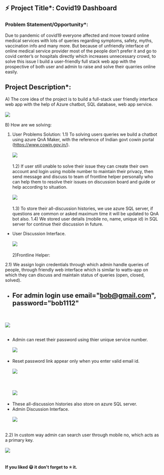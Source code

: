 ## :zap: Project Title*: Covid19 Dashboard 
<!-- <a href='https://finaldev.azurewebsites.net/'>:smiley: click for demo</a> -->
### Problem Statement/Opportunity*: 
Due to pandemic of covid19 everyone affected and move toward online medical services with lots of queries regarding symptoms, safety, myths, vaccination info and many more. But because of unfriendly interface of online medical service provider most of the people don’t prefer it and go to covid center’s or hospitals directly which increases unnecessary crowd, to solve this issue I build a user-friendly full stack web app with the prospective of both user and admin to raise and solve their quarries online easily.
## Project Description*:
A)	The core idea of the project is to build a full-stack user friendly interface web app with the help of Azure chatbot, SQL database, web app service.
<br></br><img src="https://github.com/Kr321Manish/azure_project/blob/main/ScreenShorts/1.PNG"></img><br></br>
B)	How are we solving:

1)	User Problems Solution: 
1.1)	To solving users queries we build a chatbot using azure QnA Maker, with the reference of Indian govt cowin portal (https://www.cowin.gov.in/).
<br></br><img src="https://github.com/Kr321Manish/azure_project/blob/main/ScreenShorts/2.PNG"></img><br></br>
1.2)	If user still unable to solve their issue they can create their own account and login using mobile number to maintain their privacy, then send message and discuss to team of frontline helper personally who can help them to resolve their issues on discussion board and guide or help according to situation. 
<br></br><img src="https://github.com/Kr321Manish/azure_project/blob/main/ScreenShorts/5.PNG"></img><br></br>
1.3)	To store their all-discussion histories, we use azure SQL server, if questions are common or asked maximum time it will be updated to QnA bot also.
1.4)	We stored user details (mobile no, name, unique id) in SQL server for continue their discussion in future.
- User Discussion Interface.
<br></br><img src="https://github.com/Kr321Manish/azure_project/blob/main/ScreenShorts/4.PNG"></img><br></br>
2)Frontline Helper:

2.1) We assign login credentials through which admin handle queries of people, through friendly web interface which is similar to watts-app on which they can discuss and maintain status of queries (open, closed, solved).
- ## For admin login use email="bob@gmail.com", password="bob1112"
<br></br><img src="https://github.com/Kr321Manish/azure_project/blob/main/ScreenShorts/6.PNG"></img><br></br>
- Admin can reset their password using thier unique service number.
<br></br><img src="https://github.com/Kr321Manish/azure_project/blob/main/ScreenShorts/8.PNG"></img><br></br>
- Reset password link appear only when you enter valid email id.
<br></br><img src="https://github.com/Kr321Manish/azure_project/blob/main/ScreenShorts/7.PNG"></img><br></br>
<br></br><img src="https://github.com/Kr321Manish/azure_project/blob/main/ScreenShorts/9.PNG"></img><br></br>
- These all-discussion histories also store on azure SQL server.
- Admin Discussion Interface.
<br></br><img src="https://github.com/Kr321Manish/azure_project/blob/main/ScreenShorts/10.PNG"></img><br></br>

2.2) In custom way admin can search user through mobile no, which acts as a primary key.
<br></br><img src="https://github.com/Kr321Manish/azure_project/blob/main/ScreenShorts/3.PNG"></img><br></br>

<!-- ## <a href='https://finaldev.azurewebsites.net/'>:smiley: Project demo link</a> -->
#### If you liked :smiley: it don't forget to :star: it.

